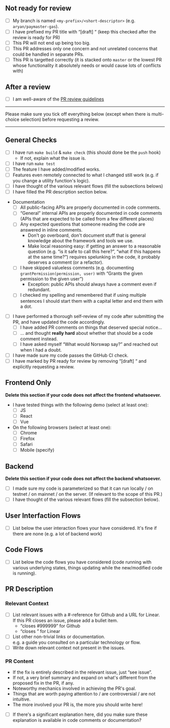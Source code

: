 ## Not ready for review

- [ ] My branch is named `<my-prefix>/<short-descriptor>` (e.g. `aryan/paymaster-gas`).
- [ ] I have prefixed my PR title with “\[draft\] “ (keep this checked after the review is ready
       for PR)
- [ ] This PR will not end up being too big.
- [ ] This PR addresses only one concern and not unrelated concerns that could be handled in
       separate PRs.
- [ ] This PR is targetted correctly (it is stacked onto `master` or the lowest PR whose
       functionality it absolutely needs or would cause lots of conflicts with)

## After a review

- [ ]  I am well-aware of the [PR review guidelines][guidelines]

[guidelines]: https://www.notion.so/happychain/PR-Process-12404b72a585807bb8bce20783acf631 

---

Please make sure you tick off everything below (except when there is multi-choice selection) before
requesting a review.

---

## General Checks

- [ ] I have run `make build` & `make check` (this should done be the `push` hook)
    - If not, explain what the issue is.
- [ ] I have run `make test`
- [ ] The feature I have added/modified works.
- [ ] Features even remotely connected to what I changed still work
      (e.g. if you change a utility function's logic).
- [ ] I have thought of the various relevant flows (fill the subsections belows)
- [ ] I have filled the PR description section below.
- Documentation
    - [ ] All public-facing APIs are properly documented in code comments.
    - [ ] “General” internal APIs are properly documented in code comments  
          (APIs that are expected to be called from a few different places)
    - [ ] Any expected questions that someone reading the code are answered in inline comments.
        - Don't go overboard, don't document stuff that is general knowledge about the framework
          and tools we use.
        - Make local reasoning easy: if getting an answer to a reasonable question
          (e.g. “is it safe to call this here?”, “what if this happens at the same time?”)
          requires spelunking in the code, it probably deserves a comment (or a refactor).
    - [ ] I have skipped valueless comments (e.g. documenting `grantPermission(permission, user)`
          with “Grants the given permission to the given user”)
        - Exception: public APIs should always have a comment even if redundant.
    - [ ] I checked my spelling and remembered that if using multiple sentences I should start them
          with a capital letter and end them with a dot.
- [ ] I have performed a thorough self-review of my code after submitting the PR,
      and have updated the code accordingly.
     - [ ] I have added PR comments on things that deserved special notice...
     - [ ] ... and thought **really hard** about whether that should be a code comment instead.
     - [ ] I have asked myself “What would Norswap say?” and reached out when I had a doubt.
- [ ] I have made sure my code passes the GitHub CI check.
- [ ] I have marked by PR ready for review by removing “\[draft\] “ and explicitly requesting a review.

## Frontend Only

**Delete this section if your code does not affect the frontend whatsoever.**

- I have tested things with the following demo (select at least one):
    - [ ] JS
    - [ ] React
    - [ ] Vue

- On the following browsers (select at least one):
    - [ ] Chrome
    - [ ] Firefox
    - [ ] Safari
    - [ ] Mobile (specify)

## Backend

**Delete this section if your code does not affect the backend whatsoever.**

- [ ] I made sure my code is parameterized so that it can run locally / on testnet / on mainnet 
       / on the server. (If relevant to the scope of this PR.)
- [ ] I have thought of the various relevant flows (fill the subsection below).

## User Interfaction Flows

- [ ] List below the user interaction flows your have considered. 
      It's fine if there are none (e.g. a lot of backend work)

## Code Flows

- [ ] List below the code flows you have considered (code running with various underlying states,
       things updating while the new/modified code is running).

## PR Description

### Relevant Context

- [ ] List relevant issues with a #-reference for Github and a URL for Linear.  
       If this PR closes an issue, please add a bullet item.
    - “closes #999999” for Github
    - “closes <linear issue URL>” for Linear
- [ ] List other non-trivial links or documentation.  
      e.g. a guide you consulted on a particular technology or flow.
- [ ] Write down relevant context not present in the issues.

### PR Content

- If the fix is entirely described in the relevant issue, just “see issue”.
- If not, a very brief summary and expand on what's different from the proposed fix in the PR, if any.
- Noteworthy mechanics involved in achieving the PR's goal.
- Things that are worth paying attention to / are controversial / are not intuitive.
- The more involved your PR is, the more you should write here!
- [ ]  If there's a significant explanation here, did you make sure these explanation is available
       in code comments or documentation?